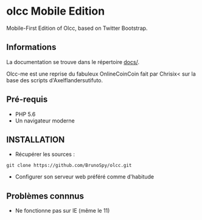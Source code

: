 # olcc Mobile Edition

Mobile-First Edition of Olcc, based on Twitter Bootstrap.

## Informations

La documentation se trouve dans le répertoire [docs/](docs/index.md). 
 
Olcc-me est une reprise du fabuleux OnlineCoinCoin fait par Chrisix< sur la base des scripts d'Axelflandersutifuto.


## Pré-requis

* PHP 5.6
* Un navigateur moderne

## INSTALLATION

* Récupérer les sources :

`git clone https://github.com/BrunoSpy/olcc.git`

* Configurer son serveur web préféré comme d'habitude

## Problèmes connnus

* Ne fonctionne pas sur IE (même le 11)
